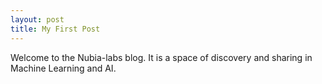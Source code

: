 ```yaml
---
layout: post
title: My First Post
---
```


Welcome to the Nubia-labs blog. It is a space of discovery and sharing in Machine Learning and AI.
